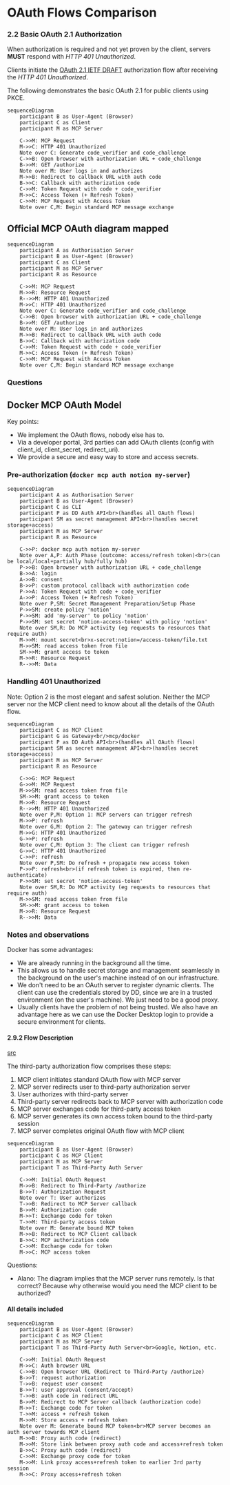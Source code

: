 # OAuth Flows Comparison

### 2.2 Basic OAuth 2.1 Authorization

When authorization is required and not yet proven by the client, servers **MUST** respond
with _HTTP 401 Unauthorized_.

Clients initiate the
[OAuth 2.1 IETF DRAFT](https://datatracker.ietf.org/doc/html/draft-ietf-oauth-v2-1-12)
authorization flow after receiving the _HTTP 401 Unauthorized_.

The following demonstrates the basic OAuth 2.1 for public clients using PKCE.

```mermaid
sequenceDiagram
    participant B as User-Agent (Browser)
    participant C as Client
    participant M as MCP Server

    C->>M: MCP Request
    M->>C: HTTP 401 Unauthorized
    Note over C: Generate code_verifier and code_challenge
    C->>B: Open browser with authorization URL + code_challenge
    B->>M: GET /authorize
    Note over M: User logs in and authorizes
    M->>B: Redirect to callback URL with auth code
    B->>C: Callback with authorization code
    C->>M: Token Request with code + code_verifier
    M->>C: Access Token (+ Refresh Token)
    C->>M: MCP Request with Access Token
    Note over C,M: Begin standard MCP message exchange
```

## Official MCP OAuth diagram mapped

```mermaid
sequenceDiagram
    participant A as Authorisation Server
    participant B as User-Agent (Browser)
    participant C as Client
    participant M as MCP Server
    participant R as Resource

    C->>M: MCP Request
    M->>R: Resource Request
    R-->>M: HTTP 401 Unauthorized
    M->>C: HTTP 401 Unauthorized
    Note over C: Generate code_verifier and code_challenge
    C->>B: Open browser with authorization URL + code_challenge
    B->>M: GET /authorize
    Note over M: User logs in and authorizes
    M->>B: Redirect to callback URL with auth code
    B->>C: Callback with authorization code
    C->>M: Token Request with code + code_verifier
    M->>C: Access Token (+ Refresh Token)
    C->>M: MCP Request with Access Token
    Note over C,M: Begin standard MCP message exchange
```

### Questions


## Docker MCP OAuth Model
Key points:
- We implement the OAuth flows, nobody else has to.
- Via a developer portal, 3rd parties can add OAuth clients (config with client_id, client_secret, redirect_uri).
- We provide a secure and easy way to store and access secrets.

### Pre-authorization (`docker mcp auth notion my-server`)
```mermaid
sequenceDiagram
    participant A as Authorisation Server
    participant B as User-Agent (Browser)
    participant C as CLI
    participant P as DD Auth API<br>(handles all OAuth flows)
    participant SM as secret management API<br>(handles secret storage+access)
    participant M as MCP Server
    participant R as Resource

    C->>P: docker mcp auth notion my-server
    Note over A,P: Auth Phase (outcome: access/refresh token)<br>(can be local/local+partially hub/fully hub)
    P->>B: Open browser with authorization URL + code_challenge
    B->>A: login
    A->>B: consent
    B->>P: custom protocol callback with authorization code
    P->>A: Token Request with code + code_verifier
    A->>P: Access Token (+ Refresh Token)
    Note over P,SM: Secret Management Preparation/Setup Phase
    P->>SM: create policy 'notion'
    P->>SM: add 'my-server' to policy 'notion'
    P->>SM: set secret 'notion-access-token' with policy 'notion'
    Note over SM,R: Do MCP activity (eg requests to resources that require auth)
    M->>M: mount secret<br>x-secret:notion=/access-token/file.txt
    M->>SM: read access token from file
    SM->>M: grant access to token
    M->>R: Resource Request
    R-->>M: Data
```


### Handling 401 Unauthorized
Note: Option 2 is the most elegant and safest solution. Neither the MCP server nor the MCP client need to know about all the details of the OAuth flow.
```mermaid
sequenceDiagram
    participant C as MCP Client
    participant G as Gateway<br/>mcp/docker
    participant P as DD Auth API<br>(handles all OAuth flows)
    participant SM as secret management API<br>(handles secret storage+access)
    participant M as MCP Server
    participant R as Resource

    C->>G: MCP Request
    G->>M: MCP Request
    M->>SM: read access token from file
    SM->>M: grant access to token
    M->>R: Resource Request
    R-->>M: HTTP 401 Unauthorized
    Note over P,M: Option 1: MCP servers can trigger refresh
    M->>P: refresh
    Note over G,M: Option 2: The gateway can trigger refresh
    M->>G: HTTP 401 Unauthorized
    G->>P: refresh
    Note over C,M: Option 3: The client can trigger refresh
    G->>C: HTTP 401 Unauthorized
    C->>P: refresh
    Note over P,SM: Do refresh + propagate new access token
    P->>P: refresh<br>(if refresh token is expired, then re-authenticate)
    P->>SM: set secret 'notion-access-token'
    Note over SM,R: Do MCP activity (eg requests to resources that require auth)
    M->>SM: read access token from file
    SM->>M: grant access to token
    M->>R: Resource Request
    R-->>M: Data
```

### Notes and observations
Docker has some advantages:
- We are already running in the background all the time.
- This allows us to handle secret storage and management seamlessly in the background on the user's machine instead of on our infrastructure.
- We don't need to be an OAuth server to register dynamic clients. 
  The client can use the credentials stored by DD, since we are in a trusted environment (on the user's machine).
  We just need to be a good proxy.
- Usually clients have the problem of not being trusted.
  We also have an advantage here as we can use the Docker Desktop login to provide a secure environment for clients.


#### 2.9.2 Flow Description

[src](https://spec.modelcontextprotocol.io/specification/2025-03-26/basic/authorization/#292-flow-description)

The third-party authorization flow comprises these steps:

1. MCP client initiates standard OAuth flow with MCP server
2. MCP server redirects user to third-party authorization server
3. User authorizes with third-party server
4. Third-party server redirects back to MCP server with authorization code
5. MCP server exchanges code for third-party access token
6. MCP server generates its own access token bound to the third-party session
7. MCP server completes original OAuth flow with MCP client

```mermaid
sequenceDiagram
    participant B as User-Agent (Browser)
    participant C as MCP Client
    participant M as MCP Server
    participant T as Third-Party Auth Server

    C->>M: Initial OAuth Request
    M->>B: Redirect to Third-Party /authorize
    B->>T: Authorization Request
    Note over T: User authorizes
    T->>B: Redirect to MCP Server callback
    B->>M: Authorization code
    M->>T: Exchange code for token
    T->>M: Third-party access token
    Note over M: Generate bound MCP token
    M->>B: Redirect to MCP Client callback
    B->>C: MCP authorization code
    C->>M: Exchange code for token
    M->>C: MCP access token
```

Questions:
- Alano: The diagram implies that the MCP server runs remotely. Is that correct? Because why otherwise would you need the MCP client to be authorized?

#### All details included
```mermaid
sequenceDiagram
    participant B as User-Agent (Browser)
    participant C as MCP Client
    participant M as MCP Server
    participant T as Third-Party Auth Server<br>Google, Notion, etc.

    C->>M: Initial OAuth Request
    M->>C: Auth browser URL
    C->>B: Open browser URL (Redirect to Third-Party /authorize)
    B->>T: request authorization
    T->>B: request user consent
    B->>T: user approval (consent/accept)
    T->>B: auth code in redirect URL
    B->>M: Redirect to MCP Server callback (authorization code)
    M->>T: Exchange code for token
    T->>M: access + refresh token
    M->>M: Store access + refresh token
    Note over M: Generate bound MCP token<br>MCP server becomes an auth server towards MCP client
    M->>B: Proxy auth code (redirect)
    M->>M: Store link between proxy auth code and access+refresh token
    B->>C: Proxy auth code (redirect)
    C->>M: Exchange proxy code for token
    M->>M: Link proxy access+refresh token to earlier 3rd party session
    M->>C: Proxy access+refresh token
```


